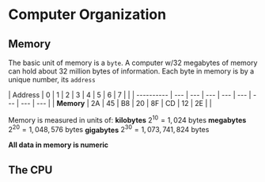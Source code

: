 # Computer Organization
## Memory
The basic unit of memory is a `byte`. A computer w/32 megabytes of memory can hold about 32 million bytes of information.
Each byte in memory is by a unique number, its `address`

| Address    | 0   | 1   | 2   | 3   | 4   | 5   | 6   | 7  | |
| ---------- | --- | --- | --- | --- | --- | --- | --- | --- |
| __Memory__ | 2A  | 45  | B8  | 20  | 8F  | CD  | 12  | 2E |   |

Memory is measured in units of: 
__kilobytes__ $2^{10}= 1,024 \text{ bytes}$
__megabytes__ $2^{20}= 1,048,576 \text{ bytes}$
__gigabytes__ $2^{30}=1,073,741,824 \text{ bytes}$

__All data in memory is numeric__
## The CPU

